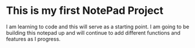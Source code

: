 # This is my first NotePad Project 

I am learning to code and this will serve as a starting point.
I am going to be building this notepad up and will continue to add different functions and features as I progress.
